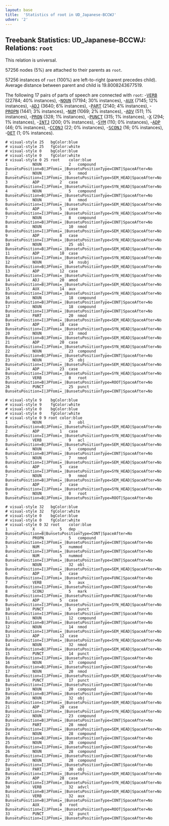 ```yaml
---
layout: base
title:  'Statistics of root in UD_Japanese-BCCWJ'
udver: '2'
---
```


## Treebank Statistics: UD_Japanese-BCCWJ: Relations: `root`

This relation is universal.

57256 nodes (5%) are attached to their parents as `root`.

57256 instances of `root` (100%) are left-to-right (parent precedes child).
Average distance between parent and child is 19.8008243677519.

The following 17 pairs of parts of speech are connected with `root`: -<tt><a href="ja_bccwj-pos-VERB.html">VERB</a></tt> (22784; 40% instances), -<tt><a href="ja_bccwj-pos-NOUN.html">NOUN</a></tt> (17194; 30% instances), -<tt><a href="ja_bccwj-pos-AUX.html">AUX</a></tt> (7145; 12% instances), -<tt><a href="ja_bccwj-pos-ADJ.html">ADJ</a></tt> (3640; 6% instances), -<tt><a href="ja_bccwj-pos-PART.html">PART</a></tt> (2140; 4% instances), -<tt><a href="ja_bccwj-pos-PROPN.html">PROPN</a></tt> (1441; 3% instances), -<tt><a href="ja_bccwj-pos-NUM.html">NUM</a></tt> (1069; 2% instances), -<tt><a href="ja_bccwj-pos-ADV.html">ADV</a></tt> (511; 1% instances), -<tt><a href="ja_bccwj-pos-PRON.html">PRON</a></tt> (328; 1% instances), -<tt><a href="ja_bccwj-pos-PUNCT.html">PUNCT</a></tt> (315; 1% instances), -<tt><a href="ja_bccwj-pos-X.html">X</a></tt> (294; 1% instances), -<tt><a href="ja_bccwj-pos-INTJ.html">INTJ</a></tt> (200; 0% instances), -<tt><a href="ja_bccwj-pos-SYM.html">SYM</a></tt> (110; 0% instances), -<tt><a href="ja_bccwj-pos-ADP.html">ADP</a></tt> (46; 0% instances), -<tt><a href="ja_bccwj-pos-CCONJ.html">CCONJ</a></tt> (22; 0% instances), -<tt><a href="ja_bccwj-pos-SCONJ.html">SCONJ</a></tt> (16; 0% instances), -<tt><a href="ja_bccwj-pos-DET.html">DET</a></tt> (1; 0% instances).


~~~ conllu
# visual-style 25	bgColor:blue
# visual-style 25	fgColor:white
# visual-style 0	bgColor:blue
# visual-style 0	fgColor:white
# visual-style 0 25 root	color:blue
1	_	_	NOUN	_	_	2	compound	_	BunsetuPosition=B|JPYomi=_|BunsetuPositionType=CONT|SpaceAfter=No
2	_	_	NOUN	_	_	5	nmod	_	BunsetuPosition=I|JPYomi=_|BunsetuPositionType=SEM_HEAD|SpaceAfter=No
3	_	_	ADP	_	_	2	case	_	BunsetuPosition=I|JPYomi=_|BunsetuPositionType=SYN_HEAD|SpaceAfter=No
4	_	_	NOUN	_	_	5	compound	_	BunsetuPosition=B|JPYomi=_|BunsetuPositionType=CONT|SpaceAfter=No
5	_	_	NOUN	_	_	8	nmod	_	BunsetuPosition=I|JPYomi=_|BunsetuPositionType=SEM_HEAD|SpaceAfter=No
6	_	_	ADP	_	_	5	case	_	BunsetuPosition=I|JPYomi=_|BunsetuPositionType=SYN_HEAD|SpaceAfter=No
7	_	_	NOUN	_	_	8	compound	_	BunsetuPosition=B|JPYomi=_|BunsetuPositionType=CONT|SpaceAfter=No
8	_	_	NOUN	_	_	10	nmod	_	BunsetuPosition=I|JPYomi=_|BunsetuPositionType=SEM_HEAD|SpaceAfter=No
9	_	_	ADP	_	_	8	case	_	BunsetuPosition=I|JPYomi=_|BunsetuPositionType=SYN_HEAD|SpaceAfter=No
10	_	_	NOUN	_	_	25	obl	_	BunsetuPosition=B|JPYomi=_|BunsetuPositionType=SEM_HEAD|SpaceAfter=No
11	_	_	ADP	_	_	10	case	_	BunsetuPosition=I|JPYomi=_|BunsetuPositionType=SYN_HEAD|SpaceAfter=No
12	_	_	NOUN	_	_	14	nsubj	_	BunsetuPosition=B|JPYomi=_|BunsetuPositionType=SEM_HEAD|SpaceAfter=No
13	_	_	ADP	_	_	12	case	_	BunsetuPosition=I|JPYomi=_|BunsetuPositionType=SYN_HEAD|SpaceAfter=No
14	_	_	ADJ	_	_	20	amod	_	BunsetuPosition=B|JPYomi=_|BunsetuPositionType=SEM_HEAD|SpaceAfter=No
15	_	_	AUX	_	_	14	aux	_	BunsetuPosition=I|JPYomi=_|BunsetuPositionType=SYN_HEAD|SpaceAfter=No
16	_	_	NOUN	_	_	18	compound	_	BunsetuPosition=B|JPYomi=_|BunsetuPositionType=CONT|SpaceAfter=No
17	_	_	NOUN	_	_	18	compound	_	BunsetuPosition=I|JPYomi=_|BunsetuPositionType=CONT|SpaceAfter=No
18	_	_	PART	_	_	20	nmod	_	BunsetuPosition=I|JPYomi=_|BunsetuPositionType=SEM_HEAD|SpaceAfter=No
19	_	_	ADP	_	_	18	case	_	BunsetuPosition=I|JPYomi=_|BunsetuPositionType=SYN_HEAD|SpaceAfter=No
20	_	_	NOUN	_	_	23	nmod	_	BunsetuPosition=B|JPYomi=_|BunsetuPositionType=SEM_HEAD|SpaceAfter=No
21	_	_	ADP	_	_	20	case	_	BunsetuPosition=I|JPYomi=_|BunsetuPositionType=SYN_HEAD|SpaceAfter=No
22	_	_	NOUN	_	_	23	compound	_	BunsetuPosition=B|JPYomi=_|BunsetuPositionType=CONT|SpaceAfter=No
23	_	_	NOUN	_	_	25	obj	_	BunsetuPosition=I|JPYomi=_|BunsetuPositionType=SEM_HEAD|SpaceAfter=No
24	_	_	ADP	_	_	23	case	_	BunsetuPosition=I|JPYomi=_|BunsetuPositionType=SYN_HEAD|SpaceAfter=No
25	_	_	VERB	_	_	0	root	_	BunsetuPosition=B|JPYomi=_|BunsetuPositionType=ROOT|SpaceAfter=No
26	_	_	PUNCT	_	_	25	punct	_	BunsetuPosition=I|JPYomi=_|BunsetuPositionType=CONT|SpaceAfter=No

~~~


~~~ conllu
# visual-style 9	bgColor:blue
# visual-style 9	fgColor:white
# visual-style 0	bgColor:blue
# visual-style 0	fgColor:white
# visual-style 0 9 root	color:blue
1	_	_	NOUN	_	_	3	obl	_	BunsetuPosition=B|JPYomi=_|BunsetuPositionType=SEM_HEAD|SpaceAfter=No
2	_	_	ADP	_	_	1	case	_	BunsetuPosition=I|JPYomi=_|BunsetuPositionType=SYN_HEAD|SpaceAfter=No
3	_	_	VERB	_	_	9	acl	_	BunsetuPosition=B|JPYomi=_|BunsetuPositionType=SEM_HEAD|SpaceAfter=No
4	_	_	NOUN	_	_	5	compound	_	BunsetuPosition=B|JPYomi=_|BunsetuPositionType=CONT|SpaceAfter=No
5	_	_	NOUN	_	_	7	nmod	_	BunsetuPosition=I|JPYomi=_|BunsetuPositionType=SEM_HEAD|SpaceAfter=No
6	_	_	ADP	_	_	5	case	_	BunsetuPosition=I|JPYomi=_|BunsetuPositionType=SYN_HEAD|SpaceAfter=No
7	_	_	NOUN	_	_	9	nmod	_	BunsetuPosition=B|JPYomi=_|BunsetuPositionType=SEM_HEAD|SpaceAfter=No
8	_	_	ADP	_	_	7	case	_	BunsetuPosition=I|JPYomi=_|BunsetuPositionType=SYN_HEAD|SpaceAfter=No
9	_	_	NOUN	_	_	0	root	_	BunsetuPosition=B|JPYomi=_|BunsetuPositionType=ROOT|SpaceAfter=No

~~~


~~~ conllu
# visual-style 32	bgColor:blue
# visual-style 32	fgColor:white
# visual-style 0	bgColor:blue
# visual-style 0	fgColor:white
# visual-style 0 32 root	color:blue
1	_	_	X	_	_	5	dep	_	BunsetuPosition=B|BunsetuPositionType=CONT|SpaceAfter=No
2	_	_	PROPN	_	_	5	compound	_	BunsetuPosition=I|JPYomi=_|BunsetuPositionType=CONT|SpaceAfter=No
3	_	_	NUM	_	_	5	nummod	_	BunsetuPosition=I|JPYomi=_|BunsetuPositionType=CONT|SpaceAfter=No
4	_	_	NUM	_	_	5	nummod	_	BunsetuPosition=I|JPYomi=_|BunsetuPositionType=CONT|SpaceAfter=No
5	_	_	NOUN	_	_	32	obl	_	BunsetuPosition=I|JPYomi=_|BunsetuPositionType=SEM_HEAD|SpaceAfter=No
6	_	_	ADP	_	_	5	case	_	BunsetuPosition=I|JPYomi=_|BunsetuPositionType=FUNC|SpaceAfter=No
7	_	_	VERB	_	_	5	aux	_	BunsetuPosition=I|JPYomi=_|BunsetuPositionType=CONT|SpaceAfter=No
8	_	_	SCONJ	_	_	5	mark	_	BunsetuPosition=I|JPYomi=_|BunsetuPositionType=FUNC|SpaceAfter=No
9	_	_	ADP	_	_	5	case	_	BunsetuPosition=I|JPYomi=_|BunsetuPositionType=SYN_HEAD|SpaceAfter=No
10	_	_	PUNCT	_	_	5	punct	_	BunsetuPosition=I|JPYomi=_|BunsetuPositionType=CONT|SpaceAfter=No
11	_	_	NOUN	_	_	12	compound	_	BunsetuPosition=B|JPYomi=_|BunsetuPositionType=CONT|SpaceAfter=No
12	_	_	NOUN	_	_	14	nmod	_	BunsetuPosition=I|JPYomi=_|BunsetuPositionType=SEM_HEAD|SpaceAfter=No
13	_	_	ADP	_	_	12	case	_	BunsetuPosition=I|JPYomi=_|BunsetuPositionType=SYN_HEAD|SpaceAfter=No
14	_	_	NOUN	_	_	32	nmod	_	BunsetuPosition=B|JPYomi=_|BunsetuPositionType=SEM_HEAD|SpaceAfter=No
15	_	_	PUNCT	_	_	14	punct	_	BunsetuPosition=I|JPYomi=_|BunsetuPositionType=CONT|SpaceAfter=No
16	_	_	NOUN	_	_	17	compound	_	BunsetuPosition=B|JPYomi=_|BunsetuPositionType=CONT|SpaceAfter=No
17	_	_	NOUN	_	_	20	nmod	_	BunsetuPosition=I|JPYomi=_|BunsetuPositionType=SEM_HEAD|SpaceAfter=No
18	_	_	PUNCT	_	_	17	punct	_	BunsetuPosition=I|JPYomi=_|BunsetuPositionType=CONT|SpaceAfter=No
19	_	_	NOUN	_	_	20	compound	_	BunsetuPosition=B|JPYomi=_|BunsetuPositionType=CONT|SpaceAfter=No
20	_	_	NOUN	_	_	32	obj	_	BunsetuPosition=I|JPYomi=_|BunsetuPositionType=SEM_HEAD|SpaceAfter=No
21	_	_	ADP	_	_	20	case	_	BunsetuPosition=I|JPYomi=_|BunsetuPositionType=SYN_HEAD|SpaceAfter=No
22	_	_	NOUN	_	_	23	compound	_	BunsetuPosition=B|JPYomi=_|BunsetuPositionType=CONT|SpaceAfter=No
23	_	_	PART	_	_	28	nmod	_	BunsetuPosition=I|JPYomi=_|BunsetuPositionType=SEM_HEAD|SpaceAfter=No
24	_	_	NOUN	_	_	28	compound	_	BunsetuPosition=B|JPYomi=_|BunsetuPositionType=CONT|SpaceAfter=No
25	_	_	NOUN	_	_	28	compound	_	BunsetuPosition=I|JPYomi=_|BunsetuPositionType=CONT|SpaceAfter=No
26	_	_	NOUN	_	_	28	compound	_	BunsetuPosition=I|JPYomi=_|BunsetuPositionType=CONT|SpaceAfter=No
27	_	_	NOUN	_	_	28	compound	_	BunsetuPosition=I|JPYomi=_|BunsetuPositionType=CONT|SpaceAfter=No
28	_	_	PART	_	_	30	obj	_	BunsetuPosition=I|JPYomi=_|BunsetuPositionType=SEM_HEAD|SpaceAfter=No
29	_	_	ADP	_	_	28	case	_	BunsetuPosition=I|JPYomi=_|BunsetuPositionType=SYN_HEAD|SpaceAfter=No
30	_	_	VERB	_	_	32	advcl	_	BunsetuPosition=B|JPYomi=_|BunsetuPositionType=SEM_HEAD|SpaceAfter=No
31	_	_	VERB	_	_	32	aux	_	BunsetuPosition=B|JPYomi=_|BunsetuPositionType=CONT|SpaceAfter=No
32	_	_	AUX	_	_	0	root	_	BunsetuPosition=I|JPYomi=_|BunsetuPositionType=ROOT|SpaceAfter=No
33	_	_	PUNCT	_	_	32	punct	_	BunsetuPosition=I|JPYomi=_|BunsetuPositionType=CONT|SpaceAfter=No

~~~



